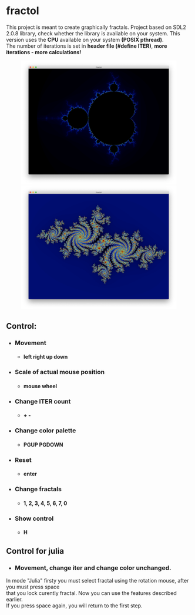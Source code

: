 # fractol
This project is meant to create graphically fractals.
Project based on SDL2 2.0.8 library, check whether the library is available on your system.
This version uses the **CPU** available on your system **(POSIX pthread)**.  
The number of iterations is set in **header file (#define ITER)**, **more iterations - more calculations!**

<figure>
    <img src="pic/mandelbrot.png" />
    <img src="pic/julia.png" />
</figure>

## Control:
- ### Movement
   + #### left right up down
- ### Scale of actual mouse position
   + #### mouse wheel
- ### Change ITER count
   + #### + -
- ### Change color palette
   + #### PGUP PGDOWN
- ### Reset
   + #### enter
- ### Change fractals
   + #### 1, 2, 3, 4, 5, 6, 7, 0
- ### Show control
   + #### H

## Control for julia
  - ### Movement, change iter and change color unchanged.
  In mode "Julia" firsty you must select fractal using the rotation mouse, after you must press space\
  that you lock curently fractal. Now you can use the features described earlier.\
  If you press space again, you will return to the first step.
